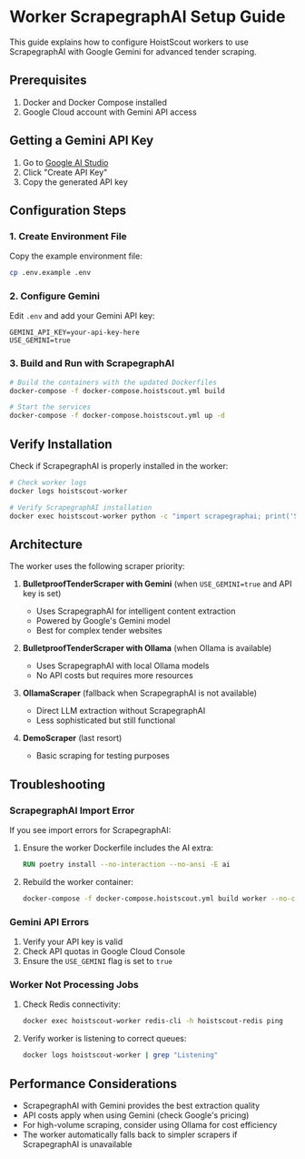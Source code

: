 # Worker ScrapegraphAI Setup Guide

This guide explains how to configure HoistScout workers to use ScrapegraphAI with Google Gemini for advanced tender scraping.

## Prerequisites

1. Docker and Docker Compose installed
2. Google Cloud account with Gemini API access

## Getting a Gemini API Key

1. Go to [Google AI Studio](https://makersuite.google.com/app/apikey)
2. Click "Create API Key"
3. Copy the generated API key

## Configuration Steps

### 1. Create Environment File

Copy the example environment file:
```bash
cp .env.example .env
```

### 2. Configure Gemini

Edit `.env` and add your Gemini API key:
```env
GEMINI_API_KEY=your-api-key-here
USE_GEMINI=true
```

### 3. Build and Run with ScrapegraphAI

```bash
# Build the containers with the updated Dockerfiles
docker-compose -f docker-compose.hoistscout.yml build

# Start the services
docker-compose -f docker-compose.hoistscout.yml up -d
```

## Verify Installation

Check if ScrapegraphAI is properly installed in the worker:

```bash
# Check worker logs
docker logs hoistscout-worker

# Verify ScrapegraphAI installation
docker exec hoistscout-worker python -c "import scrapegraphai; print('ScrapegraphAI version:', scrapegraphai.__version__)"
```

## Architecture

The worker uses the following scraper priority:

1. **BulletproofTenderScraper with Gemini** (when `USE_GEMINI=true` and API key is set)
   - Uses ScrapegraphAI for intelligent content extraction
   - Powered by Google's Gemini model
   - Best for complex tender websites

2. **BulletproofTenderScraper with Ollama** (when Ollama is available)
   - Uses ScrapegraphAI with local Ollama models
   - No API costs but requires more resources

3. **OllamaScraper** (fallback when ScrapegraphAI is not available)
   - Direct LLM extraction without ScrapegraphAI
   - Less sophisticated but still functional

4. **DemoScraper** (last resort)
   - Basic scraping for testing purposes

## Troubleshooting

### ScrapegraphAI Import Error

If you see import errors for ScrapegraphAI:

1. Ensure the worker Dockerfile includes the AI extra:
   ```dockerfile
   RUN poetry install --no-interaction --no-ansi -E ai
   ```

2. Rebuild the worker container:
   ```bash
   docker-compose -f docker-compose.hoistscout.yml build worker --no-cache
   ```

### Gemini API Errors

1. Verify your API key is valid
2. Check API quotas in Google Cloud Console
3. Ensure the `USE_GEMINI` flag is set to `true`

### Worker Not Processing Jobs

1. Check Redis connectivity:
   ```bash
   docker exec hoistscout-worker redis-cli -h hoistscout-redis ping
   ```

2. Verify worker is listening to correct queues:
   ```bash
   docker logs hoistscout-worker | grep "Listening"
   ```

## Performance Considerations

- ScrapegraphAI with Gemini provides the best extraction quality
- API costs apply when using Gemini (check Google's pricing)
- For high-volume scraping, consider using Ollama for cost efficiency
- The worker automatically falls back to simpler scrapers if ScrapegraphAI is unavailable